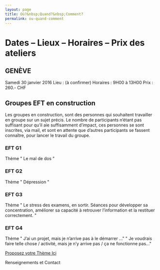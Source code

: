 ```yaml
---
layout: page
title: Où?&nbsp;Quand?&nbsp;Comment?
permalink: ou-quand-comment
---
```



# Dates – Lieux – Horaires – Prix des ateliers

## GENÈVE

Samedi 30 janvier 2016
Lieu : (à confirmer)
Horaires : 9H00 à 13H00
Prix : 260.- CHF


## Groupes EFT en construction

Les groupes en construction, sont des personnes qui souhaitent travailler en groupe sur un sujet précis. Le nombre de participants n’étant pas suffisant pour qu’il aie suffisamment d’impact, ces personnes se sont inscrites, via mail, et sont en attente que d’autres participants se fassent connaître, pour lancer le travail du groupe.

### EFT G1

Thème " Le mal de dos "

### EFT G2

Thème " Dépression "

### EFT G3

Thème " Le stress des examens, en sortir. Séances pour développer sa concentration, améliorer sa capacité à retrouver l’information et la restituer correctement. "

### EFT G4

Thème " J’ai un projet, mais je n’arrive pas à le démarrer ..."
" Je voudrais faire telle chose / activité, mais je n’y arrive pas / ça ne fonctionne pas..."


[Proposez votre Thème Ici](mailto:eft-tbt@gmail.com)

Renseignements et Contact
